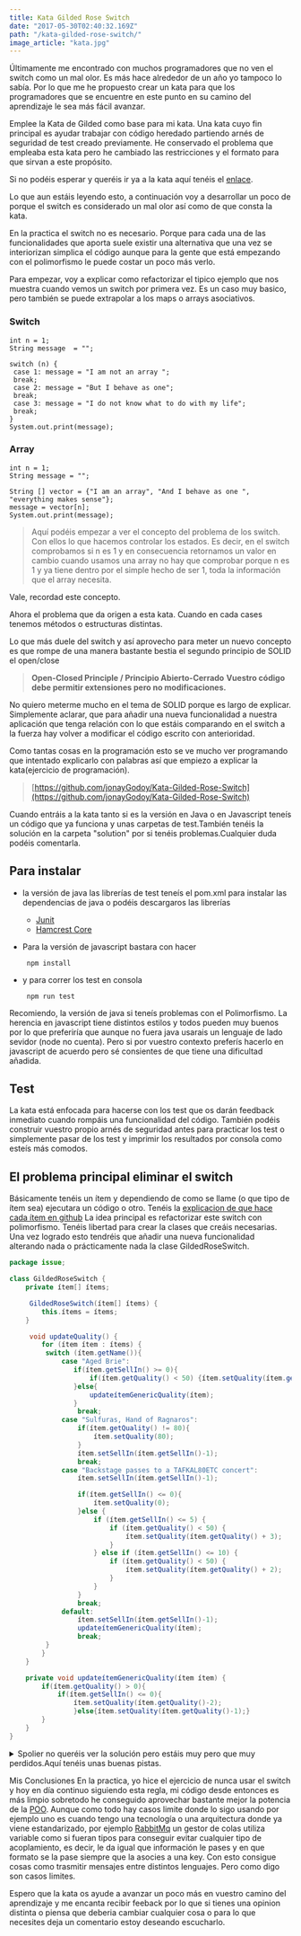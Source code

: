 ```yaml
---
title: Kata Gilded Rose Switch
date: "2017-05-30T02:40:32.169Z"
path: "/kata-gilded-rose-switch/"
image_article: "kata.jpg"
---
```


Últimamente me encontrado con muchos programadores que no ven el switch como un mal olor.
Es más hace alrededor de un año yo tampoco lo sabía. Por lo que me he propuesto crear un kata
para que los programadores que se encuentre en este punto en su camino del aprendizaje
le sea más fácil avanzar.

Emplee la Kata de Gilded como base para mi kata. Una
kata cuyo fin principal es ayudar trabajar con código heredado partiendo arnés de seguridad de test creado previamente.
He conservado el problema que empleaba esta kata pero he cambiado las restricciones
y el formato para que sirvan a este propósito.

Si no podéis esperar y queréis ir ya a la kata aquí tenéis el [enlace](https://github.com/jonayGodoy/Kata-Gilded-Rose-Switch).

Lo que aun estáis leyendo esto, a continuación voy a desarrollar un poco de porque el switch es
considerado un mal olor así como de que consta la kata.

En la practica el switch no es necesario.
Porque para cada una de las funcionalidades que aporta suele existir una alternativa que
una vez se interiorizan simplica el código aunque para la gente que está empezando con el
polimorfismo le puede costar un poco más verlo.


Para empezar, voy a explicar como refactorizar el tipico ejemplo que nos muestra cuando vemos
un switch por primera vez. Es un caso muy basico, pero también se puede extrapolar a los maps
o arrays asociativos.

### Switch

```
int n = 1;
String message  = "";

switch (n) {
 case 1: message = "I am not an array ";
 break;
 case 2: message = "But I behave as one";
 break;
 case 3: message = "I do not know what to do with my life";
 break;
}
System.out.print(message);
```

### Array
```
int n = 1;
String message = "";

String [] vector = {"I am an array", "And I behave as one ", "everything makes sense"};
message = vector[n];
System.out.print(message);
```

> Aquí podéis empezar a ver el concepto del problema de los switch.
Con ellos lo que hacemos controlar los estados. Es decir, en el switch comprobamos si n es 1
y en consecuencia retornamos un valor en cambio cuando usamos una array no hay que comprobar
porque n es 1 y ya tiene dentro por el simple hecho de ser 1, toda la información que el array necesita.

Vale, recordad este concepto.



Ahora el problema que da origen a esta kata. Cuando en cada cases tenemos métodos o estructuras distintas.

Lo que más duele del switch y así aprovecho para meter un nuevo concepto es que rompe
de una manera bastante bestia el segundo principio de SOLID el open/close

> **Open-Closed Principle / Principio Abierto-Cerrado**
> **Vuestro código debe permitir extensiones pero no modificaciones.**


No quiero meterme mucho en el tema de SOLID porque es largo de explicar.
Simplemente aclarar, que para añadir una nueva funcionalidad a nuestra aplicación
que tenga relación con lo que estáis comparando en el switch a la fuerza hay volver
a modificar el código escrito con anterioridad.


Como tantas cosas en la programación esto se ve mucho ver programando que intentado explicarlo con
palabras así que empiezo a explicar la kata(ejercicio de programación).

> [https://github.com/jonayGodoy/Kata-Gilded-Rose-Switch](https://github.com/jonayGodoy/Kata-Gilded-Rose-Switch)

Cuando entráis a la kata tanto si es la versión en Java o en Javascript teneís un código
que ya funciona y unas carpetas de test.También tenéis la solución en la carpeta "solution" por
si tenéis problemas.Cualquier duda podéis comentarla.


## Para instalar
- la versión de java las librerías de test teneís el pom.xml para instalar las dependencias de java o
podéis descargaros las librerías
    - [Junit](https://mvnrepository.com/artifact/junit/junit/4.10)
    - [Hamcrest Core](https://mvnrepository.com/artifact/org.hamcrest/hamcrest-core/1.3)

- Para la versión de javascript bastara con hacer

	``` npm install```

- y para correr los test en consola

	``` npm run test```

Recomiendo, la versión de java si teneís problemas con el Polimorfismo.
La herencia en javascript tiene distintos estilos y todos pueden muy buenos por lo que
preferiría que aunque no fuera java usarais un lenguaje de lado sevidor (node no cuenta).
Pero si por vuestro contexto preferís hacerlo en javascript de acuerdo pero sé consientes
de que tiene una dificultad añadida.

## Test

La kata está enfocada para hacerse con los test
que os darán feedback inmediato cuando rompáis una funcionalidad del código. También
podéis construir vuestro propio arnés de seguridad antes para practicar los test o simplemente
pasar de los test y imprimir los resultados por consola como esteís más comodos.


## El problema principal eliminar el switch

 
Básicamente tenéis un ítem y dependiendo de como se llame (o que tipo de ítem sea)
ejecutara un código o otro. Tenéis la [explicacion de que hace cada ítem en github](https://github.com/jonayGodoy/Kata-Gilded-Rose-Switch#gilded-rose-switch-1)
La idea principal es refactorizar este switch con polimorfismo. Tenéis libertad para
crear la clases que creáis necesarias. Una vez logrado esto tendréis que añadir una nueva
funcionalidad alterando nada o prácticamente nada la clase GildedRoseSwitch.

```Java
package issue;

class GildedRoseSwitch {
    private ítem[] ítems;

     GildedRoseSwitch(ítem[] ítems) {
        this.ítems = ítems;
    }

     void updateQuality() {
        for (ítem ítem : ítems) {
         switch (ítem.getName()){
             case "Aged Brie":
                if(ítem.getSellIn() >= 0){
                    if(ítem.getQuality() < 50) {ítem.setQuality(ítem.getQuality() + 1);}
                }else{
                    updateítemGenericQuality(ítem);
                }
                 break;
             case "Sulfuras, Hand of Ragnaros":
                 if(ítem.getQuality() != 80){
                     ítem.setQuality(80);
                 }
                 ítem.setSellIn(ítem.getSellIn()-1);
                 break;
             case "Backstage passes to a TAFKAL80ETC concert":
                 ítem.setSellIn(ítem.getSellIn()-1);

                 if(ítem.getSellIn() <= 0){
                     ítem.setQuality(0);
                 }else {
                     if (ítem.getSellIn() <= 5) {
                         if (ítem.getQuality() < 50) {
                             ítem.setQuality(ítem.getQuality() + 3);
                         }
                     } else if (ítem.getSellIn() <= 10) {
                         if (ítem.getQuality() < 50) {
                             ítem.setQuality(ítem.getQuality() + 2);
                         }
                     }
                 }
                 break;
             default:
                 ítem.setSellIn(ítem.getSellIn()-1);
                 updateítemGenericQuality(ítem);
                 break;
         }
        }
    }

    private void updateítemGenericQuality(ítem ítem) {
        if(ítem.getQuality() > 0){
            if(ítem.getSellIn() <= 0){
                ítem.setQuality(ítem.getQuality()-2);
                }else{ítem.setQuality(ítem.getQuality()-1);}
        }
    }
}
```
<details>
<summary>Spolier no queréis ver la solución pero estáis muy pero que muy perdidos.Aquí tenéis unas buenas pistas.</summary>
    <details>
        <summary> 
        Estáis seguros de que queréis verlo, luego no hay vuelta atrás
        ¿Por qué no lo intentas un poco más?
        </summary>

        - El primer paso olvidaos que teneís diferentes ítems. Empezar a programar como si solo tuvierais uno.
        - Borrar el switch ya que no teneis varios ítems ya no lo necesitáis.
        - A continuación, crear un método updateítem en el ítem.
        - Tiene sentido es mejor que el ítem tenga la responsabilidad de como se actualiza.
        - Ahora gilde rose simplemente recorrerá los ítems y los mandará a actualizar.
        - Por último crear una clase una clase que herede de ítem. Pero ahora Como por ejemplo AgeBrie.
        - ¿Qué pasará ahora si sobrescribes el método updateítem con el comportamiento de Age Bried y después lo metes en la lista de ítems?
    
   </details>
</details>


Mis Conclusiones
En la practica, yo hice el ejercicio de nunca usar el switch y hoy en día
continuo siguiendo esta regla, mi código desde entonces es más limpio sobretodo
 he conseguido aprovechar bastante mejor la potencia de la [POO](https://es.wikipedia.org/wiki/Programaci%C3%B3n_orientada_a_objetos).
  Aunque como todo hay casos limite donde lo sigo usando por ejemplo uno es cuando tengo una
tecnología o una arquitectura donde ya viene estandarizado, por ejemplo
[RabbitMq](https://es.wikipedia.org/wiki/RabbitMQ) un gestor de colas utiliza variable como si fueran tipos para conseguir
evitar cualquier tipo de acoplamiento, es decir, le da igual que información le pases
y en que formato se la pase siempre que la asocies a una key. Con
esto consigue cosas como trasmitir mensajes entre distintos lenguajes. Pero como digo
son casos limites.


Espero que la kata os ayude a avanzar un poco más en vuestro camino del aprendizaje y
me encanta recibir feeback por lo que si tienes una opinion distinta o piensa que
deberia cambiar cualquier cosa o para lo que necesites deja un comentario estoy deseando escucharlo. 
